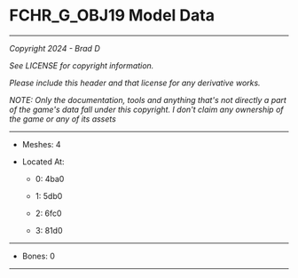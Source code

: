 # FCHR_G_OBJ19 Model Data

---

*Copyright 2024 - Brad D*

*See LICENSE for copyright information.*

*Please include this header and that license for any derivative works.*

*NOTE: Only the documentation, tools and anything that's not directly a part of the game's data fall under this copyright. I don't claim any ownership of the game or any of its assets*

---

* Meshes: 4

* Located At:
  
  * 0: 4ba0
  
  * 1: 5db0
  
  * 2: 6fc0
  
  * 3: 81d0

---

* Bones: 0

---
